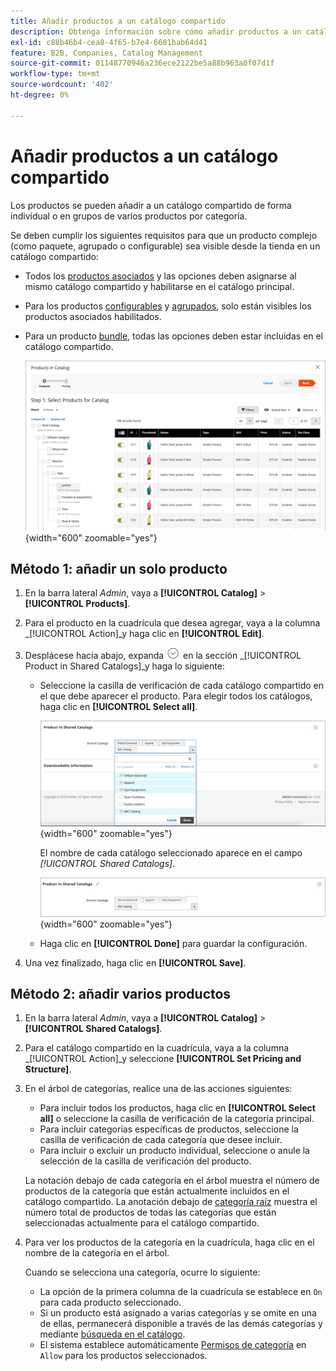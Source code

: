 ```yaml
---
title: Añadir productos a un catálogo compartido
description: Obtenga información sobre cómo añadir productos a un catálogo compartido, ya sea de forma individual o en grupos por categoría.
exl-id: c88b46b4-cea8-4f65-b7e4-6681bab64d41
feature: B2B, Companies, Catalog Management
source-git-commit: 01148770946a236ece2122be5a88b963a0f07d1f
workflow-type: tm+mt
source-wordcount: '402'
ht-degree: 0%

---
```


# Añadir productos a un catálogo compartido

Los productos se pueden añadir a un catálogo compartido de forma individual o en grupos de varios productos por categoría.

Se deben cumplir los siguientes requisitos para que un producto complejo (como paquete, agrupado o configurable) sea visible desde la tienda en un catálogo compartido:

- Todos los [productos asociados](../catalog/product-configurations.md) y las opciones deben asignarse al mismo catálogo compartido y habilitarse en el catálogo principal.
- Para los productos [configurables](../catalog/product-create-configurable.md) y [agrupados](../catalog/product-create-grouped.md), solo están visibles los productos asociados habilitados.
- Para un producto [bundle](../catalog/product-create-bundle.md), todas las opciones deben estar incluidas en el catálogo compartido.

  ![Seleccionar productos para el catálogo](./assets/shared-catalog-select-products-step-1.png){width="600" zoomable="yes"}

## Método 1: añadir un solo producto

1. En la barra lateral _Admin_, vaya a **[!UICONTROL Catalog]** > **[!UICONTROL Products]**.

1. Para el producto en la cuadrícula que desea agregar, vaya a la columna _[!UICONTROL Action]_y haga clic en **[!UICONTROL Edit]**.

1. Desplácese hacia abajo, expanda ![Selector de expansión](../assets/icon-display-expand.png) en la sección _[!UICONTROL Product in Shared Catalogs]_y haga lo siguiente:

   - Seleccione la casilla de verificación de cada catálogo compartido en el que debe aparecer el producto. Para elegir todos los catálogos, haga clic en **[!UICONTROL Select all]**.

     ![Producto en catálogos compartidos](./assets/shared-catalog-assign-from-product.png){width="600" zoomable="yes"}

     El nombre de cada catálogo seleccionado aparece en el campo _[!UICONTROL Shared Catalogs]_.

     ![Catálogos compartidos asignados](./assets/shared-catalog-assigned.png){width="600" zoomable="yes"}

   - Haga clic en **[!UICONTROL Done]** para guardar la configuración.

1. Una vez finalizado, haga clic en **[!UICONTROL Save]**.

## Método 2: añadir varios productos

1. En la barra lateral _Admin_, vaya a **[!UICONTROL Catalog]** > **[!UICONTROL Shared Catalogs]**.

1. Para el catálogo compartido en la cuadrícula, vaya a la columna _[!UICONTROL Action]_y seleccione **[!UICONTROL Set Pricing and Structure]**.

1. En el árbol de categorías, realice una de las acciones siguientes:

   - Para incluir todos los productos, haga clic en **[!UICONTROL Select all]** o seleccione la casilla de verificación de la categoría principal.
   - Para incluir categorías específicas de productos, seleccione la casilla de verificación de cada categoría que desee incluir.
   - Para incluir o excluir un producto individual, seleccione o anule la selección de la casilla de verificación del producto.

   La notación debajo de cada categoría en el árbol muestra el número de productos de la categoría que están actualmente incluidos en el catálogo compartido. La anotación debajo de [categoría raíz](../catalog/category-root.md) muestra el número total de productos de todas las categorías que están seleccionadas actualmente para el catálogo compartido.

1. Para ver los productos de la categoría en la cuadrícula, haga clic en el nombre de la categoría en el árbol.

   Cuando se selecciona una categoría, ocurre lo siguiente:

   - La opción de la primera columna de la cuadrícula se establece en `On` para cada producto seleccionado.
   - Si un producto está asignado a varias categorías y se omite en una de ellas, permanecerá disponible a través de las demás categorías y mediante [búsqueda en el catálogo](../catalog/search.md).
   - El sistema establece automáticamente [Permisos de categoría](../catalog/category-permissions.md) en `Allow` para los productos seleccionados.
